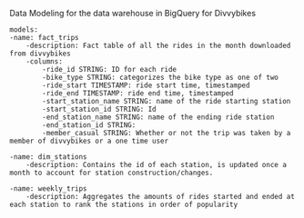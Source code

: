Data Modeling for the data warehouse in BigQuery for Divvybikes

    models:
    -name: fact_trips
        -description: Fact table of all the rides in the month downloaded from divvybikes
        -columns:
            -ride_id STRING: ID for each ride
            -bike_type STRING: categorizes the bike type as one of two
            -ride_start TIMESTAMP: ride start time, timestamped 
            -ride_end TIMESTAMP: ride end time, timestamped
            -start_station_name STRING: name of the ride starting station
            -start_station_id STRING: Id
            -end_station_name STRING: name of the ending ride station
            -end_station_id STRING: 
            -member_casual STRING: Whether or not the trip was taken by a member of divvybikes or a one time user 

    -name: dim_stations
        -description: Contains the id of each station, is updated once a month to account for station construction/changes. 

    -name: weekly_trips
        -description: Aggregates the amounts of rides started and ended at each station to rank the stations in order of popularity